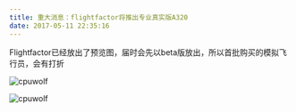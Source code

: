 ```yaml
---
title: 重大消息：flightfactor将推出专业真实版A320
date: 2017-05-11 22:35:16
---
```


Flightfactor已经放出了预览图，届时会先以beta版放出，所以首批购买的模拟飞行员，会有打折

![cpuwolf](/images/data/attachment/201705/12/063324c2j53rwjgzrr3r4g.jpg)



![cpuwolf](/images/data/attachment/201705/12/063411otljk3lj3kjtrrss.jpg)

